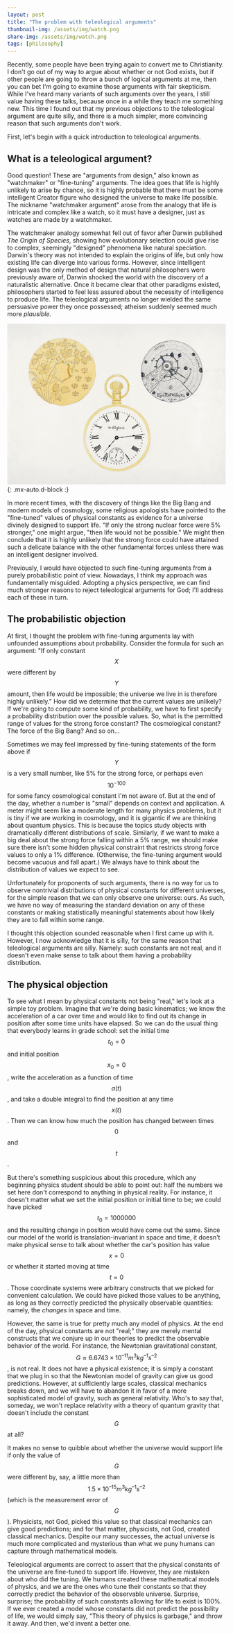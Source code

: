 ```yaml
---
layout: post
title: "The problem with teleological arguments"
thumbnail-img: /assets/img/watch.png
share-img: /assets/img/watch.png
tags: [philosophy]
---
```


Recently, some people have been trying again to convert me to Christianity. I don't go out of my way to argue about whether or not God exists, but if other people are going to throw a bunch of logical arguments at me, then you can bet I'm going to examine those arguments with fair skepticism. While I've heard many variants of such arguments over the years, I still value having these talks, because once in a while they teach me something new. This time I found out that my previous objections to the teleological argument are quite silly, and there is a much simpler, more convincing reason that such arguments don't work.

First, let's begin with a quick introduction to teleological arguments.

## What is a teleological argument?

Good question! These are "arguments from design," also known as "watchmaker" or "fine-tuning" arguments. The idea goes that life is highly unlikely to arise by chance, so it is highly probable that there must be some intelligent Creator figure who designed the universe to make life possible. The nickname "watchmaker argument" arose from the analogy that life is intricate and complex like a watch, so it must have a designer, just as watches are made by a watchmaker.

The watchmaker analogy somewhat fell out of favor after Darwin published *The Origin of Species*, showing how evolutionary selection could give rise to complex, seemingly "designed" phenomena like natural speciation. Darwin's theory was not intended to explain the origins of life, but only how existing life can diverge into various forms. However, since intelligent design was the only method of design that natural philosophers were previously aware of, Darwin shocked the world with the discovery of a naturalistic alternative. Once it became clear that other paradigms existed, philosophers started to feel less assured about the necessity of intelligence to produce life. The teleological arguments no longer wielded the same persuasive power they once possessed; atheism suddenly seemed much more *plausible.*

![watch](/assets/img/watch.png){: .mx-auto.d-block :}

In more recent times, with the discovery of things like the Big Bang and modern models of cosmology, some religious apologists have pointed to the "fine-tuned" values of physical constants as evidence for a universe divinely designed to support life. "If only the strong nuclear force were 5% stronger," one might argue, "then life would not be possible." We might then conclude that it is highly unlikely that the strong force could have attained such a delicate balance with the other fundamental forces unless there was an intelligent designer involved.

Previously, I would have objected to such fine-tuning arguments from a purely probabilistic point of view. Nowadays, I think my approach was fundamentally misguided. Adopting a physics perspective, we can find much stronger reasons to reject teleological arguments for God; I'll address each of these in turn.

## The probabilistic objection

At first, I thought the problem with fine-tuning arguments lay with unfounded assumptions about probability. Consider the formula for such an argument: "If only constant $$X$$ were different by $$Y$$ amount, then life would be impossible; the universe we live in is therefore highly unlikely." How did we determine that the current values are unlikely? If we're going to compute some kind of probability, we have to first specify a probability distribution over the possible values. So, what is the permitted range of values for the strong force constant? The cosmological constant? The force of the Big Bang? And so on...

Sometimes we may feel impressed by fine-tuning statements of the form above if $$Y$$ is a very small number, like 5% for the strong force, or perhaps even $$10^{-100}$$ for some fancy cosmological constant I'm not aware of. But at the end of the day, whether a number is "small" depends on context and application. A meter might seem like a moderate length for many physics problems, but it is tiny if we are working in cosmology, and it is gigantic if we are thinking about quantum physics. This is because the topics study objects with dramatically different distributions of scale. Similarly, if we want to make a big deal about the strong force falling within a 5% range, we should make sure there isn't some hidden physical constraint that restricts strong force values to only a 1% difference. (Otherwise, the fine-tuning argument would become vacuous and fall apart.) We always have to think about the distribution of values we expect to see.

Unfortunately for proponents of such arguments, there is no way for us to observe nontrivial distributions of physical constants for different universes, for the simple reason that we can only observe one universe: ours. As such, we have no way of measuring the standard deviation on any of these constants or making statistically meaningful statements about how likely they are to fall within some range.

I thought this objection sounded reasonable when I first came up with it. However, I now acknowledge that it is silly, for the same reason that teleological arguments are silly. Namely: such constants are not real, and it doesn't even make sense to talk about them having a probability distribution.

## The physical objection

To see what I mean by physical constants not being "real," let's look at a simple toy problem. Imagine that we're doing basic kinematics; we know the acceleration of a car over time and would like to find out its change in position after some time units have elapsed. So we can do the usual thing that everybody learns in grade school: set the initial time $$t_0 = 0$$ and initial position $$x_0 = 0$$, write the acceleration as a function of time $$a(t)$$, and take a double integral to find the position at any time $$x(t)$$. Then we can know how much the position has changed between times $$0$$ and $$t$$.

But there's something suspicious about this procedure, which any beginning physics student should be able to point out: half the numbers we set here don't correspond to anything in physical reality. For instance, it doesn't matter what we set the initial position or initial time to be; we could have picked $$t_0 = 1000000$$ and the resulting change in position would have come out the same. Since our model of the world is translation-invariant in space and time, it doesn't make physical sense to talk about whether the car's position has value $$x=0$$ or whether it started moving at time $$t=0$$. Those coordinate systems were arbitrary constructs that we picked for convenient calculation. We could have picked those values to be anything, as long as they correctly predicted the physically observable quantities: namely, the *changes* in space and time.

However, the same is true for pretty much any model of physics. At the end of the day, physical constants are not "real;" they are merely mental constructs that we conjure up in our theories to predict the observable behavior of the world. For instance, the Newtonian gravitational constant, $$G \approx 6.6743 \times 10^{–11} m^3 kg^{–1} s^{–2}$$, is not real. It does not have a physical existence; it is simply a constant that we plug in so that the Newtonian model of gravity can give us good predictions. However, at sufficiently large scales, classical mechanics breaks down, and we will have to abandon it in favor of a more sophisticated model of gravity, such as general relativity. Who's to say that, someday, we won't replace relativity with a theory of quantum gravity that doesn't include the constant $$G$$ at all?

It makes no sense to quibble about whether the universe would support life if only the value of $$G$$ were different by, say, a little more than $$1.5 \times 10^{–15} m^3 kg^{–1} s^{–2}$$ (which is the measurement error of $$G$$). Physicists, not God, picked this value so that classical mechanics can give good predictions; and for that matter, physicists, not God, created classical mechanics. Despite our many successes, the actual universe is much more complicated and mysterious than what we puny humans can capture through mathematical models.

Teleological arguments are correct to assert that the physical constants of the universe are fine-tuned to support life. However, they are mistaken about who did the tuning. We humans created these mathematical models of physics, and we are the ones who tune their constants so that they correctly predict the behavior of the observable universe. Surprise, surprise; the probability of such constants allowing for life to exist is 100%. If we ever created a model whose constants did not predict the possibility of life, we would simply say, "This theory of physics is garbage," and throw it away. And then, we'd invent a better one.

